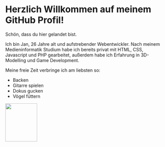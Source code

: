 # Herzlich Willkommen auf meinem GitHub Profil!

Schön, dass du hier gelandet bist. 

Ich bin Jan, 26 Jahre alt und aufstrebender Webentwickler. 
Nach meinem Medieninformatik Studium habe ich bereits privat mit HTML, CSS, Javascript und PHP gearbeitet, außerdem habe ich Erfahrung in 3D-Modelling und Game Development. 

Meine freie Zeit verbringe ich am liebsten so: 
<ul>
  <li>Backen</li>
  <li>Gitarre spielen</li>
  <li>Dokus gucken</li>
  <li>Vögel füttern</li>
</ul>

<img src="https://tenor.com/de/view/crow-sassy-gif-27410600.gif" style="width: 100px; height: 120px; object-fit: cover;">
